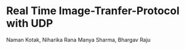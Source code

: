 # Real Time Image-Tranfer-Protocol with UDP
Naman Kotak, 
Niharika Rana
Manya Sharma, 
Bhargav Raju
